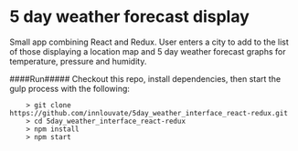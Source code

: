 # 5 day weather forecast display
Small app combining React and Redux. User enters a city to add to the list of those displaying a location map and 5 day weather forecast graphs for temperature, pressure and humidity. 

####Run#####
Checkout this repo, install dependencies, then start the gulp process with the following:
```
	> git clone https://github.com/innlouvate/5day_weather_interface_react-redux.git
	> cd 5day_weather_interface_react-redux
	> npm install
	> npm start
```
